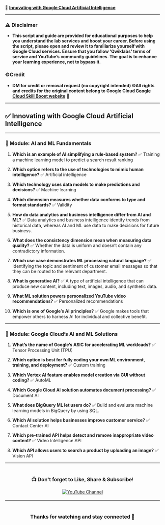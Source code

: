 

📘 **[Innovating with Google Cloud Artificial Intelligence](https://www.cloudskillsboost.google/course_templates/946)**


---

### ⚠️ Disclaimer

* **This script and guide are provided for educational purposes to help you understand the lab services and boost your career. Before using the script, please open and review it to familiarize yourself with Google Cloud services. Ensure that you follow 'Qwiklabs' terms of service and YouTube’s community guidelines. The goal is to enhance your learning experience, not to bypass it.**

### ©Credit

* **DM for credit or removal request (no copyright intended) ©All rights and credits for the original content belong to Google Cloud [Google Cloud Skill Boost website](https://www.cloudskillsboost.google/)** 🙏

---

## ✅ Innovating with Google Cloud Artificial Intelligence

---

### 📗 **Module: AI and ML Fundamentals**

1. **Which is an example of AI simplifying a rule-based system?**
   ✅ Training a machine learning model to predict a search result ranking

2. **Which option refers to the use of technologies to mimic human intelligence?**
   ✅ Artificial intelligence

3. **Which technology uses data models to make predictions and decisions?**
   ✅ Machine learning

4. **Which dimension measures whether data conforms to type and format standards?**
   ✅ Validity

5. **How do data analytics and business intelligence differ from AI and ML?**
   ✅ Data analytics and business intelligence identify trends from historical data, whereas AI and ML use data to make decisions for future business.

6. **What does the consistency dimension mean when measuring data quality?**
   ✅ Whether the data is uniform and doesn’t contain any contradictory information.

7. **Which use case demonstrates ML processing natural language?**
   ✅ Identifying the topic and sentiment of customer email messages so that they can be routed to the relevant department.

8. **What is generative AI?**
   ✅ A type of artificial intelligence that can produce new content, including text, images, audio, and synthetic data.

9. **What ML solution powers personalized YouTube video recommendations?**
   ✅ Personalized recommendations

10. **Which is one of Google’s AI principles?**
    ✅ Google makes tools that empower others to harness AI for individual and collective benefit.

---

### 📘 **Module: Google Cloud’s AI and ML Solutions**

1. **What’s the name of Google’s ASIC for accelerating ML workloads?**
   ✅ Tensor Processing Unit (TPU)

2. **Which option is best for fully coding your own ML environment, training, and deployment?**
   ✅ Custom training

3. **Which Vertex AI feature enables model creation via GUI without coding?**
   ✅ AutoML

4. **Which Google Cloud AI solution automates document processing?**
   ✅ Document AI

5. **What does BigQuery ML let users do?**
   ✅ Build and evaluate machine learning models in BigQuery by using SQL.

6. **Which AI solution helps businesses improve customer service?**
   ✅ Contact Center AI

7. **Which pre-trained API helps detect and remove inappropriate video content?**
   ✅ Video Intelligence API

8. **Which API allows users to search a product by uploading an image?**
   ✅ Vision API

---

<div align="center" style="padding: 5px;">
  <h3>📺 Don't forget to Like, Share & Subscribe!</h3>

  <a href="https://www.youtube.com/@ArcadeGenius-z1">
    <img src="https://img.shields.io/badge/YouTube-Arcade%20Genius-FF0000?style=for-the-badge&logo=youtube&logoColor=white" alt="YouTube Channel">
  </a>
</div>

---

<div align="center" style="padding: 5px;">
  <h3>Thanks for watching and stay connected 🙂</h3>
</div>

